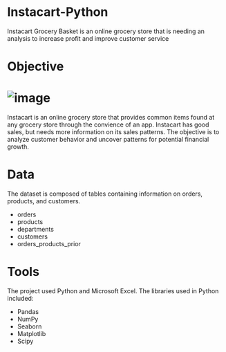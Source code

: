 # Instacart-Python
Instacart Grocery Basket is an online grocery store that is needing an analysis to increase profit and improve customer service
# Objective
# ![image](https://github.com/DanBlum79/Instacart-Python/assets/134096158/e899abbe-73d0-4c27-8721-9ff183faadeb)
Instacart is an online grocery store that provides common items found at any grocery store through the convience of an app. 
Instacart has good sales, but needs more information on its sales patterns. The objective is to analyze customer behavior and 
uncover patterns for potential financial growth. 
# Data
The dataset is composed of tables containing information on orders, products, and customers.
- orders
- products
- departments
- customers
- orders_products_prior
# Tools
The project used Python and Microsoft Excel. The libraries used in Python included:
- Pandas
- NumPy
- Seaborn
- Matplotlib
- Scipy
